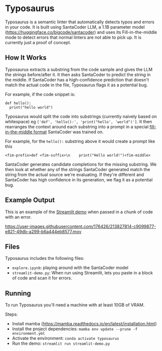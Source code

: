 # Typosaurus

Typosaurus is a semantic linter that automatically detects typos and errors in your code. It is built using SantaCoder LLM, a 1.1B parameter model (https://huggingface.co/bigcode/santacoder) and uses its Fill-in-the-middle mode to detect errors that normal linters are not able to pick up. It is currently just a proof of concept.

## How It Works

Typosaurus extracts a substring from the code sample and gives the LLM the strings before/after it. It then asks SantaCoder to predict the string in the middle. If SantaCoder has a high-confidence prediction that doesn't match the actual code in the file, Typosaurus flags it as a potential bug.

For example, if the code snippet is:

```
def hello():
  print("hello world")
```

Typosaurus would split the code into substrings (currently naively based on whitespace) eg `['def', 'hello():', 'print("hello', 'world")']`. It then rearranges the context around each substring into a prompt in a special [fill-in-the-middle format](https://huggingface.co/bigcode/santacoder#fill-in-the-middle) SantaCoder was trained on.

For example, for the `hello():` substring above it would create a prompt like this

```
<fim-prefix>def <fim-suffix>\n    print("Hello world!")<fim-middle>
```

SantaCoder generates candidate completions for the missing substring. We then look at whether any of the strings SantaCoder generated match the string from the actual source we're evaluating. If they're different and SantaCoder has high confidence in its generation, we flag it as a potential bug.

## Example Output

This is an example of the [Streamlit demo](./streamlit-demo.py) when passed in a chunk of code with an error.

https://user-images.githubusercontent.com/176426/213827814-c9099877-e821-49db-a299-b6a444eb8577.mov

## Files

Typosaurus includes the following files:

- `explore.ipynb`: playing around with the SantaCoder model
- `streamlit-demo.py`: When run using Streamlit, lets you paste in a block of code and scan it for errors.

## Running

To run Typosaurus you'll need a machine with at least 10GB of VRAM.

Steps:

- Install mamba (https://mamba.readthedocs.io/en/latest/installation.html)
- Install the project dependencies: `mamba env update --prune -f environment.yml`
- Activate the environment: `conda activate typosaurus`
- Run the demo: `streamlit run streamlit-demo.py`
